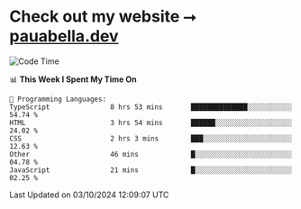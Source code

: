 # Check out my website ⭢ [pauabella.dev](https://pauabella.dev)

<!--START_SECTION:waka-->
![Code Time](http://img.shields.io/badge/Code%20Time-3%2C765%20hrs%2057%20mins-blue)

📊 **This Week I Spent My Time On** 

```text
💬 Programming Languages: 
TypeScript               8 hrs 53 mins       ██████████████░░░░░░░░░░░   54.74 % 
HTML                     3 hrs 54 mins       ██████░░░░░░░░░░░░░░░░░░░   24.02 % 
CSS                      2 hrs 3 mins        ███░░░░░░░░░░░░░░░░░░░░░░   12.63 % 
Other                    46 mins             █░░░░░░░░░░░░░░░░░░░░░░░░   04.78 % 
JavaScript               21 mins             █░░░░░░░░░░░░░░░░░░░░░░░░   02.25 % 
```


 Last Updated on 03/10/2024 12:09:07 UTC
<!--END_SECTION:waka-->
